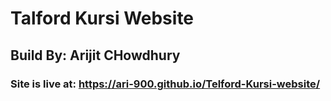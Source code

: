 # Talford Kursi Website 
## Build By: Arijit CHowdhury

### Site is live at: https://ari-900.github.io/Telford-Kursi-website/
